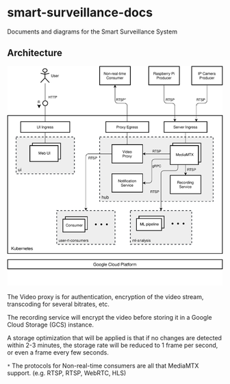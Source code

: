# smart-surveillance-docs
Documents and diagrams for the Smart Surveillance System


## Architecture

![architecure](arch_diagram.svg)

The Video proxy is for authentication, encryption of the video stream, transcoding for several bitrates, etc.

The recording service will encrypt the video before storing it in a Google Cloud Storage (GCS) instance.

A storage optimization that will be applied is that if no changes are detected within 2-3 minutes, the storage rate will be reduced to 1 frame per second, or even a frame every few seconds.

`*` The protocols for Non-real-time consumers are all that MediaMTX support. (e.g. RTSP, RTSP, WebRTC, HLS)

